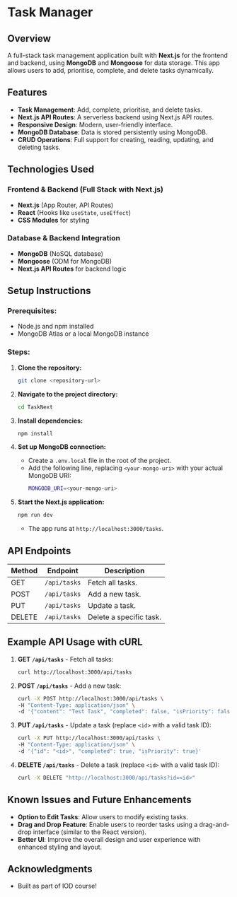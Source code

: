 # Task Manager

## Overview

A full-stack task management application built with **Next.js** for the frontend and backend, using **MongoDB** and **Mongoose** for data storage. This app allows users to add, prioritise, complete, and delete tasks dynamically.

## Features

- **Task Management**: Add, complete, prioritise, and delete tasks.
- **Next.js API Routes**: A serverless backend using Next.js API routes.
- **Responsive Design**: Modern, user-friendly interface.
- **MongoDB Database**: Data is stored persistently using MongoDB.
- **CRUD Operations**: Full support for creating, reading, updating, and deleting tasks.

## Technologies Used

### **Frontend & Backend (Full Stack with Next.js)**

- **Next.js** (App Router, API Routes)
- **React** (Hooks like `useState`, `useEffect`)
- **CSS Modules** for styling

### **Database & Backend Integration**

- **MongoDB** (NoSQL database)
- **Mongoose** (ODM for MongoDB)
- **Next.js API Routes** for backend logic

## Setup Instructions

### Prerequisites:

- Node.js and npm installed
- MongoDB Atlas or a local MongoDB instance

### Steps:

1. **Clone the repository:**

   ```sh
   git clone <repository-url>
   ```

2. **Navigate to the project directory:**

   ```sh
   cd TaskNext
   ```

3. **Install dependencies:**

   ```sh
   npm install
   ```

4. **Set up MongoDB connection:**

   - Create a `.env.local` file in the root of the project.
   - Add the following line, replacing `<your-mongo-uri>` with your actual MongoDB URI:
     ```sh
     MONGODB_URI=<your-mongo-uri>
     ```

5. **Start the Next.js application:**
   ```sh
   npm run dev
   ```
   - The app runs at `http://localhost:3000/tasks`.

## API Endpoints

| Method | Endpoint     | Description             |
| ------ | ------------ | ----------------------- |
| GET    | `/api/tasks` | Fetch all tasks.        |
| POST   | `/api/tasks` | Add a new task.         |
| PUT    | `/api/tasks` | Update a task.          |
| DELETE | `/api/tasks` | Delete a specific task. |

## Example API Usage with cURL

1. **GET `/api/tasks`** - Fetch all tasks:

   ```sh
   curl http://localhost:3000/api/tasks
   ```

2. **POST `/api/tasks`** - Add a new task:

   ```sh
   curl -X POST http://localhost:3000/api/tasks \
   -H "Content-Type: application/json" \
   -d '{"content": "Test Task", "completed": false, "isPriority": false}'
   ```

3. **PUT `/api/tasks`** - Update a task (replace `<id>` with a valid task ID):

   ```sh
   curl -X PUT http://localhost:3000/api/tasks \
   -H "Content-Type: application/json" \
   -d '{"id": "<id>", "completed": true, "isPriority": true}'
   ```

4. **DELETE `/api/tasks`** - Delete a task (replace `<id>` with a valid task ID):
   ```sh
   curl -X DELETE "http://localhost:3000/api/tasks?id=<id>"
   ```

## Known Issues and Future Enhancements

- **Option to Edit Tasks**: Allow users to modify existing tasks.
- **Drag and Drop Feature**: Enable users to reorder tasks using a drag-and-drop interface (similar to the React version).
- **Better UI**: Improve the overall design and user experience with enhanced styling and layout.

## Acknowledgments

- Built as part of IOD course!
